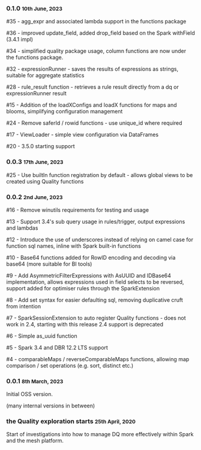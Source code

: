 ### 0.1.0 <small>10th June, 2023</small>

#35 - agg_expr and associated lambda support in the functions package 

#36 - improved update_field, added drop_field based on the Spark withField (3.4.1 impl)

#34 - simplified quality package usage, column functions are now under the functions package.

#32 - expressionRunner - saves the results of expressions as strings, suitable for aggregate statistics

#28 - rule_result function - retrieves a rule result directly from a dq or expressionRunner result

#15 - Addition of the loadXConfigs and loadX functions for maps and blooms, simplifying configuration management

#24 - Remove saferId / rowid functions - use unique_id where required 

#17 - ViewLoader - simple view configuration via DataFrames  

#20 - 3.5.0 starting support

### 0.0.3 <small>17th June, 2023</small>

#25 - Use builtIn function registration by default - allows global views to be created using Quality functions

### 0.0.2 <small>2nd June, 2023</small>

#16 - Remove winutils requirements for testing and usage

#13 - Support 3.4's sub query usage in rules/trigger, output expressions and lambdas 

#12 - Introduce the use of underscores instead of relying on camel case for function sql names, inline with Spark built-in functions

#10 - Base64 functions added for RowID encoding and decoding via base64 (more suitable for BI tools)

#9 - Add AsymmetricFilterExpressions with AsUUID and IDBase64 implementation, allows expressions used in field selects to be reversed, support added for optimiser rules through the SparkExtension 

#8 - Add set syntax for easier defaulting sql, removing duplicative cruft from intention

#7 - SparkSessionExtension to auto register Quality functions - does not work in 2.4, starting with this release 2.4 support is deprecated

#6 - Simple as_uuid function

#5 - Spark 3.4 and DBR 12.2 LTS support

#4 - comparableMaps / reverseComparableMaps functions, allowing map comparison / set operations (e.g. sort, distinct etc.)

### 0.0.1 <small>8th March, 2023</small>

Initial OSS version.

(many internal versions in between)

### the Quality exploration starts <small>25th April, 2020</small>

Start of investigations into how to manage DQ more effectively within Spark and the mesh platform.
